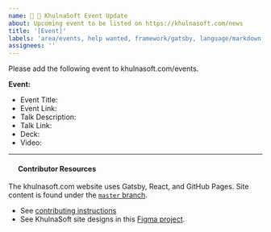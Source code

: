 ```yaml
---
name: 🎪 📅 KhulnaSoft Event Update
about: Upcoming event to be listed on https://khulnasoft.com/news
title: '[Event]'
labels: 'area/events, help wanted, framework/gatsby, language/markdown, good first issue'
assignees: ''
---
```

Please add the following event to khulnasoft.com/events.

**Event:**
- Event Title: 
- Event Link: 
- Talk Description: 
- Talk Link: 
- Deck: 
- Video: 

---
<img src="https://raw.githubusercontent.com/khulnasoft/khulnasoft/master/.github/assets/images/khulnasoft/5-light-small.svg" width="16px" align="left" /><h4>Contributor Resources</h4>

The khulnasoft.com website uses Gatsby, React, and GitHub Pages. Site content is found under the [`master` branch](https://github.com/khulnasoft/khulnasoft/tree/master).
- See [contributing instructions](https://github.com/khulnasoft/khulnasoft/blob/master/CONTRIBUTING.md)
- See KhulnaSoft site designs in this [Figma project](https://www.figma.com/file/5ZwEkSJwUPitURD59YHMEN/KhulnaSoft-Designs).

